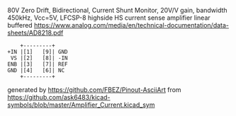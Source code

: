 80V Zero Drift, Bidirectional, Current Shunt Monitor, 20V/V gain, bandwidth 450kHz, Vcc=5V, LFCSP-8
highside HS current sense amplifier linear buffered
https://www.analog.com/media/en/technical-documentation/data-sheets/AD8218.pdf


	    +---------+
	+IN |[1]   [9]| GND
	 VS |[2]   [8]| -IN
	ENB |[3]   [7]| REF
	GND |[4]   [6]| NC
	    +---------+


generated by https://github.com/FBEZ/Pinout-AsciiArt from https://github.com/ask6483/kicad-symbols/blob/master/Amplifier_Current.kicad_sym